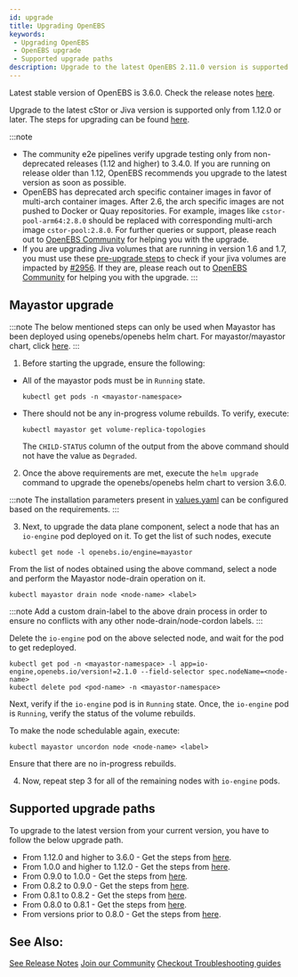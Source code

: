 ```yaml
---
id: upgrade
title: Upgrading OpenEBS
keywords:
 - Upgrading OpenEBS
 - OpenEBS upgrade
 - Supported upgrade paths
description: Upgrade to the latest OpenEBS 2.11.0 version is supported only from v1.0.0 and later.
---
```


Latest stable version of OpenEBS is 3.6.0. Check the release notes [here](https://github.com/openebs/openebs/releases/tag/v3.6.0).

Upgrade to the latest cStor or Jiva version is supported only from 1.12.0 or later. The steps for upgrading can be found [here](https://github.com/openebs/upgrade/blob/develop/docs/upgrade.md).

:::note
- The community e2e pipelines verify upgrade testing only from non-deprecated releases (1.12 and higher) to 3.4.0. If you are running on release older than 1.12, OpenEBS recommends you upgrade to the latest version as soon as possible. 
- OpenEBS has deprecated arch specific container images in favor of multi-arch container images. After 2.6, the arch specific images are not pushed to Docker or Quay repositories. For example, images like `cstor-pool-arm64:2.8.0` should be replaced with corresponding multi-arch image `cstor-pool:2.8.0`. For further queries or support, please reach out to [OpenEBS Community](https://kubernetes.slack.com/archives/CUAKPFU78) for helping you with the upgrade.
- If you are upgrading Jiva volumes that are running in version 1.6 and 1.7, you must use these [pre-upgrade steps](https://github.com/openebs/charts/tree/gh-pages/scripts/jiva-tools) to check if your jiva volumes are impacted by [#2956](https://github.com/openebs/openebs/issues/2956). If they are, please reach out to [OpenEBS Community](https://kubernetes.slack.com/archives/CUAKPFU78) for helping you with the upgrade.
:::

## Mayastor upgrade

:::note
The below mentioned steps can only be used when Mayastor has been deployed using openebs/openebs helm chart.
For mayastor/mayastor chart, click [here](https://mayastor.gitbook.io/introduction/additional-information/upgrade).
::: 
1. Before starting the upgrade, ensure the following:
- All of the mayastor pods must be in `Running` state.
  ```
  kubectl get pods -n <mayastor-namespace>
  ```
- There should not be any in-progress volume rebuilds. To verify, execute:
  ```
  kubectl mayastor get volume-replica-topologies
  ```
  The `CHILD-STATUS` column of the output from the above command should not have the value as `Degraded`.

2. Once the above requirements are met, execute the `helm upgrade` command to upgrade the openebs/openebs helm chart to version 3.6.0.

:::note
The installation parameters present in [values.yaml](https://github.com/openebs/charts/blob/main/charts/openebs/values.yaml) can be configured based on the requirements. 
:::

3. Next, to upgrade the data plane component, select a node that has an `io-engine` pod deployed on it. To get the list of such nodes, execute
```
kubectl get node -l openebs.io/engine=mayastor
```

From the list of nodes obtained using the above command, select a node and perform the Mayastor node-drain operation on it.
```
kubectl mayastor drain node <node-name> <label>
```
:::note
Add a custom drain-label to the above drain process in order to ensure no conflicts with any other node-drain/node-cordon labels. 
:::

Delete the `io-engine` pod on the above selected node, and wait for the pod to get redeployed. 
```
kubectl get pod -n <mayastor-namespace> -l app=io-engine,openebs.io/version!=2.1.0 --field-selector spec.nodeName=<node-name>
kubectl delete pod <pod-name> -n <mayastor-namespace> 
```
Next, verify if the `io-engine` pod is in `Running` state. 
Once, the `io-engine` pod is `Running`, verify the status of the volume rebuilds. 

To make the node schedulable again, execute:
```
kubectl mayastor uncordon node <node-name> <label>
```
Ensure that there are no in-progress rebuilds.


4. Now, repeat step 3 for all of the remaining nodes with `io-engine` pods.


## Supported upgrade paths

To upgrade to the latest version from your current version, you have to follow the below upgrade path.
- From 1.12.0 and higher to 3.6.0 - Get the steps from [here](https://github.com/openebs/upgrade/blob/develop/docs/upgrade.md).
- From 1.0.0 and higher to 1.12.0 - Get the steps from [here](https://github.com/openebs/openebs/blob/master/k8s/upgrades/README.md).
- From 0.9.0 to 1.0.0 - Get the steps from [here](https://github.com/openebs/openebs/tree/master/k8s/upgrades/0.9.0-1.0.0).
- From 0.8.2 to 0.9.0 - Get the steps from [here](https://github.com/openebs/openebs/tree/master/k8s/upgrades/0.8.2-0.9.0).
- From 0.8.1 to 0.8.2 - Get the steps from [here](https://github.com/openebs/openebs/tree/master/k8s/upgrades/0.8.1-0.8.2).
- From 0.8.0 to 0.8.1 - Get the steps from [here](https://github.com/openebs/openebs/tree/master/k8s/upgrades/0.8.0-0.8.1).
- From versions prior to 0.8.0 - Get the steps from [here](https://github.com/openebs/openebs/tree/master/k8s/upgrades).


## See Also:

[See Release Notes](/introduction/releases) [Join our Community](/introduction/community) [Checkout Troubleshooting guides](/troubleshooting)
